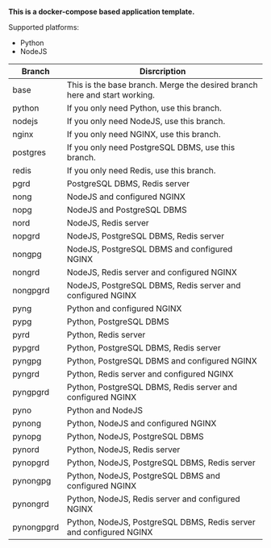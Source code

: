 **This is a docker-compose based application template.**

Supported platforms:
* Python
* NodeJS

| Branch     | Disrcription                                                              |
|------------|---------------------------------------------------------------------------|
| base       | This is the base branch. Merge the desired branch here and start working. |
| python     | If you only need Python, use this branch.                                 |
| nodejs     | If you only need NodeJS, use this branch.                                 |
| nginx      | If you only need NGINX, use this branch.                                  |
| postgres   | If you only need PostgreSQL DBMS, use this branch.                        |
| redis      | If you only need Redis, use this branch.                                  |
| pgrd       | PostgreSQL DBMS, Redis server                                             |
| nong       | NodeJS and configured NGINX                                               |
| nopg       | NodeJS and PostgreSQL DBMS                                                |
| nord       | NodeJS, Redis server                                                      |
| nopgrd     | NodeJS, PostgreSQL DBMS, Redis server                                     |
| nongpg     | NodeJS, PostgreSQL DBMS and configured NGINX                              |
| nongrd     | NodeJS, Redis server and configured NGINX                                 |
| nongpgrd   | NodeJS, PostgreSQL DBMS, Redis server and configured NGINX                |
| pyng       | Python and configured NGINX                                               |
| pypg       | Python, PostgreSQL DBMS                                                   |
| pyrd       | Python, Redis server                                                      |
| pypgrd     | Python, PostgreSQL DBMS, Redis server                                     |
| pyngpg     | Python, PostgreSQL DBMS and configured NGINX                              |
| pyngrd     | Python, Redis server and configured NGINX                                 |
| pyngpgrd   | Python, PostgreSQL DBMS, Redis server and configured NGINX                |
| pyno       | Python and NodeJS                                                         |
| pynong     | Python, NodeJS and configured NGINX                                       |
| pynopg     | Python, NodeJS, PostgreSQL DBMS                                           |
| pynord     | Python, NodeJS, Redis server                                              |
| pynopgrd   | Python, NodeJS, PostgreSQL DBMS, Redis server                             |
| pynongpg   | Python, NodeJS, PostgreSQL DBMS and configured NGINX                      |
| pynongrd   | Python, NodeJS, Redis server and configured NGINX                         |
| pynongpgrd | Python, NodeJS, PostgreSQL DBMS, Redis server and configured NGINX        |